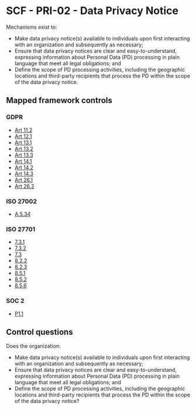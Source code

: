 # SCF - PRI-02 - Data Privacy Notice
Mechanisms exist to:
- Make data privacy notice(s) available to individuals upon first interacting with an organization and subsequently as necessary; 
- Ensure that data privacy notices are clear and easy-to-understand, expressing information about Personal Data (PD) processing in plain language that meet all legal obligations; and
- Define the scope of PD processing activities, including the geographic locations and third-party recipients that process the PD within the scope of the data privacy notice.
## Mapped framework controls
### GDPR
- [Art 11.2](../gdpr/art11.md#Article-112)
- [Art 12.1](../gdpr/art12.md#Article-121)
- [Art 13.1](../gdpr/art13.md#Article-131)
- [Art 13.2](../gdpr/art13.md#Article-132)
- [Art 13.3](../gdpr/art13.md#Article-133)
- [Art 14.1](../gdpr/art14.md#Article-141)
- [Art 14.2](../gdpr/art14.md#Article-142)
- [Art 14.3](../gdpr/art14.md#Article-143)
- [Art 26.1](../gdpr/art26.md#Article-261)
- [Art 26.2](../gdpr/art26.md#Article-262)
  
### ISO 27002
- [A.5.34](../iso27002/a-5.md#a534)
  
### ISO 27701
- [7.3.1](../iso27701/731.md)
- [7.3.2](../iso27701/732.md)
- [7.3](../iso27701/73.md)
- [8.2.2](../iso27701/822.md)
- [8.2.3](../iso27701/823.md)
- [8.5.1](../iso27701/851.md)
- [8.5.2](../iso27701/852.md)
- [8.5.6](../iso27701/856.md)
  
### SOC 2
- [P1.1](../soc2/p11.md)
  
## Control questions
Does the organization:
- Make data privacy notice(s) available to individuals upon first interacting with an organization and subsequently as necessary; 
- Ensure that data privacy notices are clear and easy-to-understand, expressing information about Personal Data (PD) processing in plain language that meet all legal obligations; and
- Define the scope of PD processing activities, including the geographic locations and third-party recipients that process the PD within the scope of the data privacy notice?
  